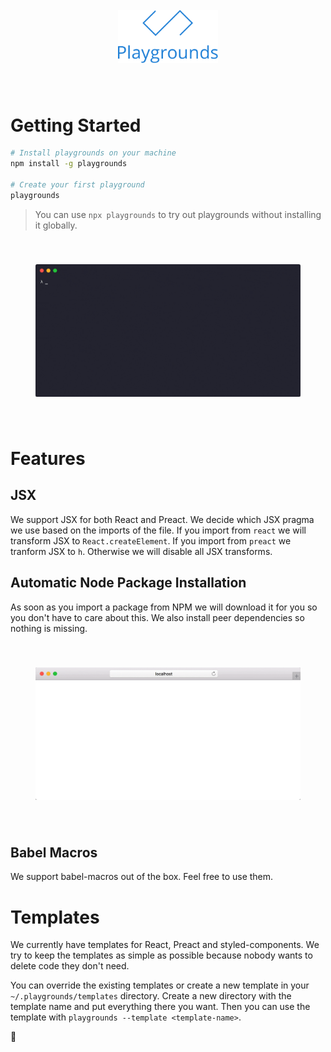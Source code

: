 <br />
<div align="center" style="padding: 40px;">
    <img alt="Playgrounds" src="https://raw.githubusercontent.com/k15a/playgrounds/master/assets/Logo.png" width="160px" />
</div>

# Getting Started

```sh
# Install playgrounds on your machine
npm install -g playgrounds

# Create your first playground
playgrounds
```

> You can use `npx playgrounds` to try out playgrounds without installing it globally.

<div align="center" style="padding: 40px;">
    <img alt="Getting started" src="https://raw.githubusercontent.com/k15a/playgrounds/master/assets/GettingStarted.gif" width="800px" />
</div>

# Features

## JSX

We support JSX for both React and Preact. We decide which JSX pragma we use based on the imports of the file. If you import from `react` we will transform JSX to `React.createElement`. If you import from `preact` we tranform JSX to `h`. Otherwise we will disable all JSX transforms.

## Automatic Node Package Installation

As soon as you import a package from NPM we will download it for you so you don't have to care about this. We also install peer dependencies so nothing is missing.

<div align="center" style="padding: 40px;">
    <img alt="Getting started" src="https://raw.githubusercontent.com/k15a/playgrounds/master/assets/PackageInstallation.gif" width="800px" />
</div>

## Babel Macros

We support babel-macros out of the box. Feel free to use them.

# Templates

We currently have templates for React, Preact and styled-components. We try to keep the templates as simple as possible because nobody wants to delete code they don't need.

You can override the existing templates or create a new template in your `~/.playgrounds/templates` directory. Create a new directory with the template name and put everything there you want. Then you can use the template with `playgrounds --template <template-name>`.

🦄
